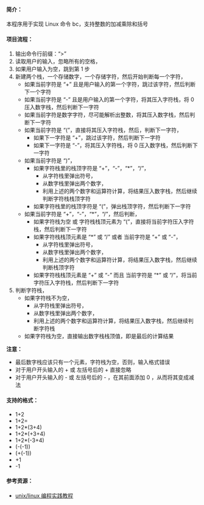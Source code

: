 
#### 简介：
本程序用于实现 Linux 命令 bc，支持整数的加减乘除和括号

#### 项目流程：
1. 输出命令行前缀：“>”
2. 读取用户的输入，忽略所有的空格，
3. 如果用户输入为空，跳到第 1 步
4. 新建两个栈，一个存储数字，一个存储字符，然后开始判断每一个字符，
    * 如果当前字符是 “+” 且是用户输入的第一个字符，跳过该字符，然后判断下一个字符
    * 如果当前字符是 “-” 且是用户输入的第一个字符，将其压入字符栈，将 0 压入数字栈，然后判断下一字符
    * 如果当前字符是数字字符，尽可能解析出整数，将其压入数字栈，然后判断下一字符
    * 如果当前字符是 “(”，直接将其压入字符栈，然后，判断下一字符，
        * 如果下一字符是 “+”，跳过该字符，然后判断下一字符
        * 如果下一字符是 “-”，将其压入字符栈，将 0 压入数字栈，然后判断下一字符
    * 如果当前字符是 “)”，
        * 如果字符栈里的栈顶字符是 “+”，“-”，“*”，“/”，
            * 从字符栈里弹出符号，
            * 从数字栈里弹出两个数字，
            * 利用上述的两个数字和运算符计算，将结果压入数字栈，然后继续判断字符栈栈顶字符
        * 如果字符栈里的栈顶字符是 “(”，弹出栈顶字符，然后判断下一字符
    * 如果当前字符是 “+”，“-”，“*”，“/”，然后判断，
        * 如果字符栈为空 或 字符栈栈顶元素为 “(”，直接将当前字符压入字符栈，然后判断下一字符
        * 如果字符栈栈顶元素是 “*” 或 “/” 或者 当前字符是 “+” 或 “-”， 
            * 从字符栈里弹出符号，
            * 从数字栈里弹出两个数字，
            * 利用上述的两个数字和运算符计算，将结果压入数字栈，然后继续判断栈顶字符
        * 如果字符栈栈顶元素是 “+” 或 “-” 而且 当前字符是 “*” 或 “/”，将当前字符压入字符栈，然后判断下一字符
5. 判断字符栈，
    * 如果字符栈不为空，
        * 从字符栈里弹出符号，
        * 从数字栈里弹出两个数字，
        * 利用上述的两个数字和运算符计算，将结果压入数字栈，然后继续判断字符栈
    * 如果字符栈为空，直接输出数字栈栈顶值，即是最后的计算结果

**注意：**
* 最后数字栈应该只有一个元素，字符栈为空，否则，输入格式错误
* 对于用户开头输入的 + 或 左括号后的 + 直接忽略
* 对于用户开头输入的 - 或 左括号后的 - ，在其前面添加 0 ，从而将其变成减法


#### 支持的格式：
* 1+2
* 1+2=
* 1+2*(3+4)
* 1+2*(+3+4)
* 1+2*(-3+4)
* (-(-1))
* (+(-1))
* +1
* -1

#### 参考资源：
* [unix/linux 编程实践教程](https://book.douban.com/subject/1219329/)

